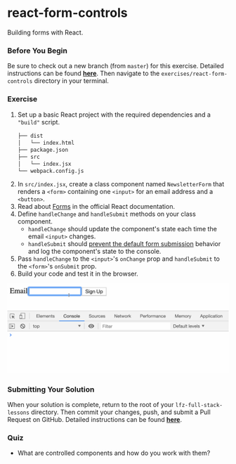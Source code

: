 # react-form-controls

Building forms with React.

### Before You Begin

Be sure to check out a new branch (from `master`) for this exercise. Detailed instructions can be found [**here**](../../guides/before-each-exercise.md). Then navigate to the `exercises/react-form-controls` directory in your terminal.

### Exercise

1. Set up a basic React project with the required dependencies and a `"build"` script.
    ```shell
    ├── dist
    │   └── index.html
    ├── package.json
    ├── src
    │   └── index.jsx
    └── webpack.config.js
    ```
2. In `src/index.jsx`, create a class component named `NewsletterForm` that renders a `<form>` containing one `<input>` for an email address and a `<button>`.
3. Read about [Forms](https://reactjs.org/docs/forms.html) in the official React documentation.
4. Define `handleChange` and `handleSubmit` methods on your class component.
    - `handleChange` should update the component's state each time the email `<input>` changes.
    - `handleSubmit` should [prevent the default form submission](https://developer.mozilla.org/en-US/docs/Web/API/Event/preventDefault) behavior and log the component's state to the console.
5. Pass `handleChange` to the `<input>`'s `onChange` prop and `handleSubmit` to the `<form>`'s `onSubmit` prop.
6. Build your code and test it in the browser.

![React Form Controls Solution](react-form-controls-solution.gif)

### Submitting Your Solution

When your solution is complete, return to the root of your `lfz-full-stack-lessons` directory. Then commit your changes, push, and submit a Pull Request on GitHub. Detailed instructions can be found [**here**](../../guides/after-each-exercise.md).

### Quiz

- What are controlled components and how do you work with them?
